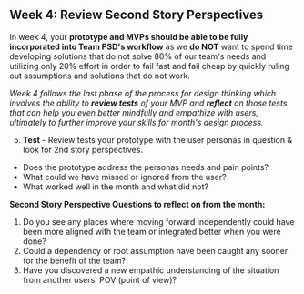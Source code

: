 ## Week 4: Review Second Story Perspectives

In week 4, your **prototype and MVPs should be able to be fully incorporated into Team PSD's workflow** as we **do NOT** want to spend time 
developing solutions that do not solve 80% of our team's needs and utilizing only 20% effort in order to fail fast and fail cheap by quickly ruling out 
assumptions and solutions that do not work.

*Week 4 follows the last phase of the process for design thinking which involves the ability to **review tests** of your MVP and **reflect** on those tests
that can help you even better mindfully and empathize with users, ultimately to further improve your skills for month's design process.*

5. **Test** - Review tests your prototype with the user personas in question & look for 2nd story perspectives.

- Does the prototype address the personas needs and pain points?
- What could we have missed or ignored from the user?
- What worked well in the month and what did not?

**Second Story Perspective Questions to reflect on from the month:**

1. Do you see any places where moving forward independently could have been more aligned with the team or integrated better when you were done?
2. Could a dependency or root assumption have been caught any sooner for the benefit of the team?
3. Have you discovered a new empathic understanding of the situation from another users' POV (point of view)?
